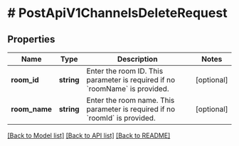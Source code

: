 # # PostApiV1ChannelsDeleteRequest

## Properties

Name | Type | Description | Notes
------------ | ------------- | ------------- | -------------
**room_id** | **string** | Enter the room ID. This parameter is required if no &#x60;roomName&#x60; is provided. | [optional]
**room_name** | **string** | Enter the room name. This parameter is required if no &#x60;roomId&#x60; is provided. | [optional]

[[Back to Model list]](../../README.md#models) [[Back to API list]](../../README.md#endpoints) [[Back to README]](../../README.md)
